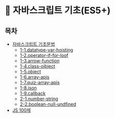 # 📗 자바스크립트 기초(ES5+)

## 목차
- [자바스크립트 기초문법](https://github.com/bomida/Basic-javascript/tree/main/기본%20문법)
    - [1-1.datatype-var-hoisting](Basic-javascript/blob/main)
    - [1-2.operator-if-for-loof]()
    - [1-3.arrow-function]()
    - [1-4.class-ojbject]()
    - [1-5.object]()
    - [1-6.array-apis]()
    - [1-7.quiz-array-apis]()
    - [1-8.json]()
    - [1-9.callback]()
    - [2-1.number-string]()
    - [2-2.boolean-null-undfined]()
- [JS 100제](https://github.com/bomida/Basic-javascript/tree/main/JS%20100제)
